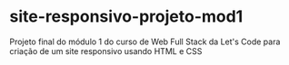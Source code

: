 # site-responsivo-projeto-mod1
 Projeto final do módulo 1 do curso de Web Full Stack da Let's Code para criação de um site responsivo usando HTML e CSS
